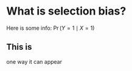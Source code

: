 # What is selection bias?

Here is some info: $\Pr(Y = 1 \mid X = 1)$

## This is

one way it can appear
